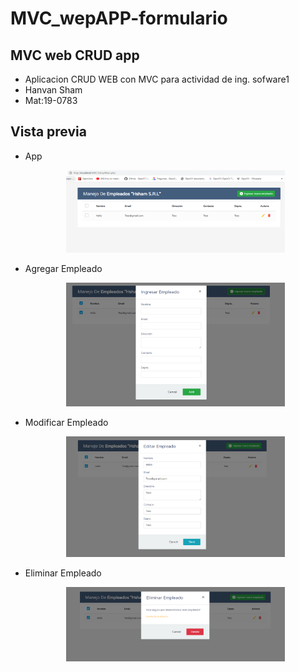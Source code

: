 # MVC_wepAPP-formulario
## MVC web CRUD app

* Aplicacion CRUD WEB con MVC para actividad de ing. sofware1
* Hanvan Sham
* Mat:19-0783

## Vista previa

*  App

	<p align="center">
		<img src="/Vista/IMG/Diseño1.PNG" width="350" title="Inicio">
	</p>
	
*  Agregar Empleado

	<p align="center">
		<img src="/Vista/IMG/Diseño2.PNG" width="350" title="Agregar">
	</p>
	
* Modificar Empleado

	<p align="center">
		<img src="/Vista/IMG/Diseño3.PNG" width="350" title="Modificar">
	</p>
	
*  Eliminar Empleado

	<p align="center">
		<img src="/Vista/IMG/Diseño4.PNG" width="350" title="Eliminar">
	</p>